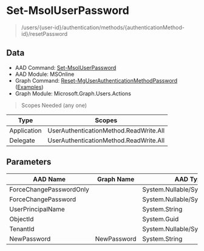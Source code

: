 # Set-MsolUserPassword

> /users/{user-id}/authentication/methods/{authenticationMethod-id}/resetPassword

## Data

+ AAD Command: [Set-MsolUserPassword](https://docs.microsoft.com/en-us/powershell/module/MSOnline/Set-MsolUserPassword)
+ AAD Module: MSOnline
+ Graph Command: [Reset-MgUserAuthenticationMethodPassword](https://docs.microsoft.com/en-us/powershell/module/Microsoft.Graph.Users.Actions/Reset-MgUserAuthenticationMethodPassword) ([Examples](https://github.com/orgs/msgraph/discussions?discussions_q=Reset-MgUserAuthenticationMethodPassword))
+ Graph Module: Microsoft.Graph.Users.Actions

> Scopes Needed (any one)

|Type|Scopes|
|---|---|
|Application|UserAuthenticationMethod.ReadWrite.All|
|Delegate|UserAuthenticationMethod.ReadWrite.All|

## Parameters

|AAD Name|Graph Name|AAD Type|Graph Type|Infos|
|---|---|---|---|---|
|ForceChangePasswordOnly||System.Nullable/System.Boolean|||
|ForceChangePassword||System.Nullable/System.Boolean|||
|UserPrincipalName||System.String|||
|ObjectId||System.Guid|||
|TenantId||System.Nullable/System.Guid|||
|NewPassword|NewPassword|System.String|System.String||

